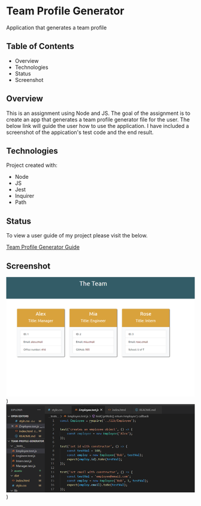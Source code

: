 # Team Profile Generator
Application that generates a team profile

## Table of Contents
* Overview
* Technologies
* Status
* Screenshot


## Overview
This is an assignment using Node and JS. The goal of the assignment is to create an app that generates a team profile generator file for the user. The below link will guide the user how to use the application. I have included a screenshot of the appication's test code and the end result.

## Technologies
Project created with:
* Node
* JS
* Jest
* Inquirer
* Path

## Status
To view a user guide of my project please visit the below.

[Team Profile Generator Guide](https://drive.google.com/file/d/1zj-g0T2CSmvNBaGs6V3Re4bW9WDt5okq/view)

## Screenshot


![screenshot](assets/images/example.png))
![screenshot](assets/images/test.png))
